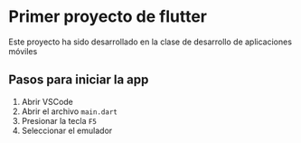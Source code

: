 # Primer proyecto de flutter
Este proyecto ha sido desarrollado en la clase de desarrollo de aplicaciones móviles


## Pasos para iniciar la app

1. Abrir VSCode
2. Abrir el archivo `main.dart`
3. Presionar la tecla `F5`
4. Seleccionar el emulador